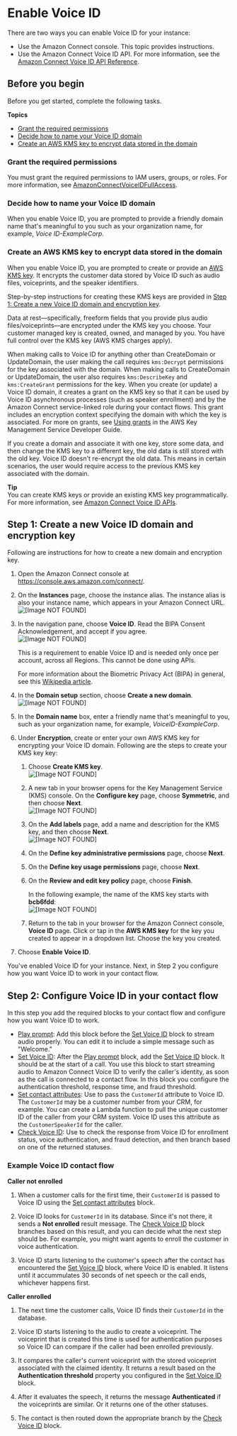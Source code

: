 # Enable Voice ID<a name="enable-voiceid"></a>

There are two ways you can enable Voice ID for your instance: 
+ Use the Amazon Connect console\. This topic provides instructions\.
+ Use the Amazon Connect Voice ID API\. For more information, see the [Amazon Connect Voice ID API Reference](https://docs.aws.amazon.com/voiceid/latest/APIReference/)\.

## Before you begin<a name="enable-voiceid-requirements"></a>

Before you get started, complete the following tasks\.

**Topics**
+ [Grant the required permissions](#enable-voiceid-permissions)
+ [Decide how to name your Voice ID domain](#enable-voiceid-domains)
+ [Create an AWS KMS key to encrypt data stored in the domain](#enable-voiceid-awsmanagedkey)

### Grant the required permissions<a name="enable-voiceid-permissions"></a>

You must grant the required permissions to IAM users, groups, or roles\. For more information, see [AmazonConnectVoiceIDFullAccess](security_iam_awsmanpol.md#amazonconnectvoiceidfullaccesspolicy)\.

### Decide how to name your Voice ID domain<a name="enable-voiceid-domains"></a>

When you enable Voice ID, you are prompted to provide a friendly domain name that's meaningful to you such as your organization name, for example, *Voice ID\-ExampleCorp*\. 

### Create an AWS KMS key to encrypt data stored in the domain<a name="enable-voiceid-awsmanagedkey"></a>

When you enable Voice ID, you are prompted to create or provide an [AWS KMS key](https://docs.aws.amazon.com/kms/latest/developerguide/concepts.html#kms_keys)\. It encrypts the customer data stored by Voice ID such as audio files, voiceprints, and the speaker identifiers\.

Step\-by\-step instructions for creating these KMS keys are provided in [Step 1: Create a new Voice ID domain and encryption key](#enable-voiceid-step1)\.

Data at rest—specifically, freeform fields that you provide plus audio files/voiceprints—are encrypted under the KMS key you choose\. Your customer managed key is created, owned, and managed by you\. You have full control over the KMS key \(AWS KMS charges apply\)\.

When making calls to Voice ID for anything other than CreateDomain or UpdateDomain, the user making the call requires `kms:Decrypt` permissions for the key associated with the domain\. When making calls to CreateDomain or UpdateDomain, the user also requires `kms:DescribeKey` and `kms:CreateGrant` permissions for the key\. When you create \(or update\) a Voice ID domain, it creates a grant on the KMS key so that it can be used by Voice ID asynchronous processes \(such as speaker enrollment\) and by the Amazon Connect service\-linked role during your contact flows\. This grant includes an encryption context specifying the domain with which the key is associated\. For more on grants, see [Using grants](https://docs.aws.amazon.com/kms/latest/developerguide/grants.html) in the AWS Key Management Service Developer Guide\.

If you create a domain and associate it with one key, store some data, and then change the KMS key to a different key, the old data is still stored with the old key\. Voice ID doesn't re\-encrypt the old data\. This means in certain scenarios, the user would require access to the previous KMS key associated with the domain\.

**Tip**  
You can create KMS keys or provide an existing KMS key programmatically\. For more information, see [Amazon Connect Voice ID APIs](https://docs.aws.amazon.com/voiceid/latest/APIReference/)\.

## Step 1: Create a new Voice ID domain and encryption key<a name="enable-voiceid-step1"></a>

Following are instructions for how to create a new domain and encryption key\.

1. Open the Amazon Connect console at [https://console\.aws\.amazon\.com/connect/](https://console.aws.amazon.com/connect/)\.

1. On the **Instances** page, choose the instance alias\. The instance alias is also your instance name, which appears in your Amazon Connect URL\.  
![\[Image NOT FOUND\]](http://docs.aws.amazon.com/connect/latest/adminguide/images/instance.png)

1. In the navigation pane, choose **Voice ID**\. Read the BIPA Consent Acknowledgement, and accept if you agree\.  
![\[Image NOT FOUND\]](http://docs.aws.amazon.com/connect/latest/adminguide/images/voiceid-bipa.png)

   This is a requirement to enable Voice ID and is needed only once per account, across all Regions\. This cannot be done using APIs\.

   For more information about the Biometric Privacy Act \(BIPA\) in general, see this [Wikipedia article](https://en.wikipedia.org/wiki/Biometric_Information_Privacy_Act)\.

1. In the **Domain setup** section, choose **Create a new domain**\.  
![\[Image NOT FOUND\]](http://docs.aws.amazon.com/connect/latest/adminguide/images/voiceid-enable-domain.png)

1. In the **Domain name** box, enter a friendly name that's meaningful to you, such as your organization name, for example, *VoiceID\-ExampleCorp*\.

1. Under **Encryption**, create or enter your own AWS KMS key for encrypting your Voice ID domain\. Following are the steps to create your KMS key key:

   1. Choose **Create KMS key**\.  
![\[Image NOT FOUND\]](http://docs.aws.amazon.com/connect/latest/adminguide/images/voiceid-create-kms-key.png)

   1. A new tab in your browser opens for the Key Management Service \(KMS\) console\. On the **Configure key** page, choose **Symmetric**, and then choose **Next**\.  
![\[Image NOT FOUND\]](http://docs.aws.amazon.com/connect/latest/adminguide/images/customer-profiles-create-kms-key-configure-key.png)

   1. On the **Add labels** page, add a name and description for the KMS key, and then choose **Next**\.  
![\[Image NOT FOUND\]](http://docs.aws.amazon.com/connect/latest/adminguide/images/customer-profiles-create-kms-key-add-labels.png)

   1. On the **Define key administrative permissions** page, choose **Next**\.

   1. On the **Define key usage permissions** page, choose **Next**\.

   1. On the **Review and edit key policy** page, choose **Finish**\.

      In the following example, the name of the KMS key starts with **bcb6fdd**:  
![\[Image NOT FOUND\]](http://docs.aws.amazon.com/connect/latest/adminguide/images/customer-profiles-create-kms-key-note-key.png)

   1. Return to the tab in your browser for the Amazon Connect console, **Voice ID** page\. Click or tap in the **AWS KMS key** for the key you created to appear in a dropdown list\. Choose the key you created\.

1. Choose **Enable Voice ID**\. 

You've enabled Voice ID for your instance\. Next, in Step 2 you configure how you want Voice ID to work in your contact flow\.

## Step 2: Configure Voice ID in your contact flow<a name="enable-voiceid-step2"></a>

In this step you add the required blocks to your contact flow and configure how you want Voice ID to work\.
+ [Play prompt](play.md): Add this block before the [Set Voice ID](set-voice-id.md) block to stream audio properly\. You can edit it to include a simple message such as "Welcome\."
+ [Set Voice ID](set-voice-id.md): After the [Play prompt](play.md) block, add the [Set Voice ID](set-voice-id.md) block\. It should be at the start of a call\. You use this block to start streaming audio to Amazon Connect Voice ID to verify the caller's identity, as soon as the call is connected to a contact flow\. In this block you configure the authentication threshold, response time, and fraud threshold\. 
+ [Set contact attributes](set-contact-attributes.md): Use to pass the `CustomerId` attribute to Voice ID\. The `CustomerId` may be a customer number from your CRM, for example\. You can create a Lambda function to pull the unique customer ID of the caller from your CRM system\. Voice ID uses this attribute as the `CustomerSpeakerId` for the caller\.
+ [Check Voice ID](check-voice-id.md): Use to check the response from Voice ID for enrollment status, voice authentication, and fraud detection, and then branch based on one of the returned statuses\.

### Example Voice ID contact flow<a name="sample-voiceid-flow"></a>

**Caller not enrolled**

1. When a customer calls for the first time, their `CustomerId` is passed to Voice ID using the [Set contact attributes](set-contact-attributes.md) block\.

1. Voice ID looks for `CustomerId` in its database\. Since it's not there, it sends a **Not enrolled** result message\. The [Check Voice ID](check-voice-id.md) block branches based on this result, and you can decide what the next step should be\. For example, you might want agents to enroll the customer in voice authentication\.

1. Voice ID starts listening to the customer's speech after the contact has encountered the [Set Voice ID](set-voice-id.md) block, where Voice ID is enabled\. It listens until it accummulates 30 seconds of net speech or the call ends, whichever happens first\.

**Caller enrolled**

1. The next time the customer calls, Voice ID finds their `CustomerId` in the database\. 

1. Voice ID starts listening to the audio to create a voiceprint\. The voiceprint that is created this time is used for authentication purposes so Voice ID can compare if the caller had been enrolled previously\.

1.  It compares the caller's current voiceprint with the stored voiceprint associated with the claimed identity\. It returns a result based on the **Authentication threshold** property you configured in the [Set Voice ID](set-voice-id.md) block\.

1. After it evaluates the speech, it returns the message **Authenticated** if the voiceprints are similar\. Or it returns one of the other statuses\.

1. The contact is then routed down the appropriate branch by the [Check Voice ID](check-voice-id.md) block\.